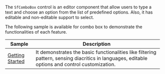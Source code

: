 The `SfComboBox` control is an editor component that allow users to type a text and choose an option from the list of predefined options. Also, it has editable and non-editable support to select. 

The following sample is available for combo box to demonstrate the functionalities of each feature.

| Sample | Description |
| ------ | ----------- |
|[Getting Started](ComboBox.cs)| It demonstrates the basic functionalities like filtering pattern, sensing diacritics in languages, editable options and control customization.|
